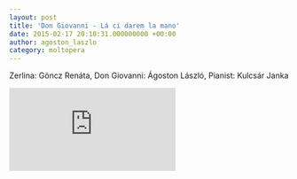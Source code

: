 ```yaml
---
layout: post
title: 'Don Giovanni - Lá ci darem la mano'
date: 2015-02-17 20:10:31.000000000 +00:00
author: agoston_laszlo
category: moltopera
---
```


Zerlina: Göncz Renáta, Don Giovanni: Ágoston László, Pianist: Kulcsár Janka

<iframe src="https://www.youtube.com/embed/EW2YlNHpRnM" frameborder="0" allowfullscreen="allowfullscreen"></iframe>
